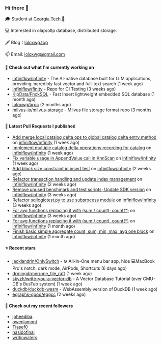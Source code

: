 ### Hi there 👋


 
🎓 Student at [Georgia Tech 🐝](https://www.gatech.edu/)

💻 Interested in olap/oltp database, distributed storage.

🖋 Blog：[loloxwg.top](https://loloxwg.top)



📫 Email: [loloxwg@gmail.com](mailto:loloxwg@gmail.com)



#### 👷 Check out what I'm currently working on

- [infiniflow/infinity](https://github.com/infiniflow/infinity) - The AI-native database built for LLM applications, providing incredibly fast vector and full-text search  (1 week ago)
- [infiniflow/finity](https://github.com/infiniflow/finity) - Repo for CI Testing (3 weeks ago)
- [KipData/FnckSQL](https://github.com/KipData/FnckSQL) - Fast Insert lightweight embedded SQL database (1 month ago)
- [loloxwg/brpc](https://github.com/loloxwg/brpc) (2 months ago)
- [milvus-io/milvus-storage](https://github.com/milvus-io/milvus-storage) - Milvus file storage format repo (3 months ago)

#### 🔨 Latest Pull Requests I published

- [Add merge local catalog delta ops to global catalog delta entry method](https://github.com/infiniflow/infinity/pull/455) on [infiniflow/infinity](https://github.com/infiniflow/infinity) (1 week ago)
- [Implement multiple catalog delta operations recording for catalog](https://github.com/infiniflow/infinity/pull/450) on [infiniflow/infinity](https://github.com/infiniflow/infinity) (1 week ago)
- [Fix variable usage in AppendValue call in KnnScan](https://github.com/infiniflow/infinity/pull/446) on [infiniflow/infinity](https://github.com/infiniflow/infinity) (1 week ago)
- [Add block size constraint in insert test](https://github.com/infiniflow/infinity/pull/437) on [infiniflow/infinity](https://github.com/infiniflow/infinity) (2 weeks ago)
- [Refactor transaction handling and update index management](https://github.com/infiniflow/infinity/pull/435) on [infiniflow/infinity](https://github.com/infiniflow/infinity) (2 weeks ago)
- [Remove unused benchmark and test scripts; Update SDK version](https://github.com/infiniflow/infinity/pull/424) on [infiniflow/infinity](https://github.com/infiniflow/infinity) (3 weeks ago)
- [Refactor sqllogictest.py to use subprocess module](https://github.com/infiniflow/infinity/pull/422) on [infiniflow/infinity](https://github.com/infiniflow/infinity) (3 weeks ago)
- [For avg functions replacing it with (sum / count); count(*)](https://github.com/infiniflow/infinity/pull/415) on [infiniflow/infinity](https://github.com/infiniflow/infinity) (3 weeks ago)
- [For avg functions replacing it with (sum / count), count(*)](https://github.com/infiniflow/infinity/pull/399) on [infiniflow/infinity](https://github.com/infiniflow/infinity) (1 month ago)
- [Finish basic simple aggregate count, sum, min, max, avg one block](https://github.com/infiniflow/infinity/pull/381) on [infiniflow/infinity](https://github.com/infiniflow/infinity) (1 month ago)

#### ⭐ Recent stars

- [jacklandrin/OnlySwitch](https://github.com/jacklandrin/OnlySwitch) - ⚙️ All-in-One menu bar app, hide 💻MacBook Pro&#39;s notch, dark mode, AirPods, Shortcuts (6 days ago)
- [drmingdrmer/one_file_raft](https://github.com/drmingdrmer/one_file_raft) (1 week ago)
- [skyzh/write-you-a-vector-db](https://github.com/skyzh/write-you-a-vector-db) - A Vector Database Tutorial (over CMU-DB&#39;s BusTub system) (1 week ago)
- [duckdb/duckdb-wasm](https://github.com/duckdb/duckdb-wasm) - WebAssembly version of DuckDB (1 week ago)
- [egraphs-good/eggcc](https://github.com/egraphs-good/eggcc) (2 weeks ago)

#### 👯 Check out my recent followers

- [joheediba](https://github.com/joheediba)
- [owenlamont](https://github.com/owenlamont)
- [Tiasef0](https://github.com/Tiasef0)
- [nasidofinai](https://github.com/nasidofinai)
- [writinwaters](https://github.com/writinwaters)

